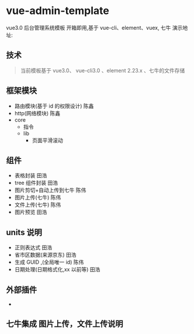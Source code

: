 # vue-admin-template

vue3.0 后台管理系统模板 开箱即用,基于 vue-cli、element、vuex, 七牛 演示地址:

## 技术

> 当前模板基于 vue3.0、 vue-cli3.0 、element 2.23.x 、七牛的文件存储

## 框架模块

-   路由模块(基于 id 的权限设计) 陈鑫
-   http(网络模块) 陈鑫
-   core
    -   指令
    -   lib
        -   页面平滑滚动

## 组件

-   表格封装 田浩
-   tree 组件封装 田浩
-   图片剪切+自动上传到七牛 陈伟
-   图片上传(七牛) 陈伟
-   文件上传(七牛) 陈伟
-   图片预览 田浩

## units 说明

-   正则表达式 田浩
-   省市区数据(来源京东) 田浩
-   生成 GUID ,(全局唯一 id) 陈伟
-   日期处理(日期格式化,xx 以前等) 田浩

## 外部插件

-

## 七牛集成 图片上传，文件上传说明

